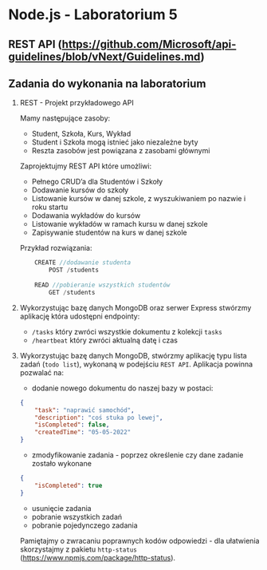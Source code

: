 # Node.js - Laboratorium 5

## REST API (https://github.com/Microsoft/api-guidelines/blob/vNext/Guidelines.md)

## Zadania do wykonania na laboratorium

1. REST - Projekt przykładowego API 

	Mamy następujące zasoby: 
	- Student, Szkoła, Kurs, Wykład
	- Student i Szkoła mogą istnieć jako niezależne byty
	- Reszta zasobów jest powiązana z zasobami głównymi

	Zaprojektujmy REST API które umożliwi:
	- Pełnego CRUD’a dla Studentów i Szkoły
	- Dodawanie kursów do szkoły 
	- Listowanie kursów w danej szkole, z wyszukiwaniem po nazwie i roku startu
	- Dodawania wykładów do kursów
	- Listowanie wykładów w ramach kursu w danej szkole
	- Zapisywanie studentów na kurs w danej szkole
	
	Przykład rozwiązania:
	``` JavaScript
		CREATE //dodawanie studenta
			POST /students
		
		READ //pobieranie wszystkich studentów
			GET /students
	```


2. Wykorzystując bazę danych MongoDB oraz serwer Express stwórzmy aplikację która udostępni endpointy:
	- `/tasks` który zwróci wszystkie dokumentu z kolekcji `tasks`
	- `/heartbeat` który zwróci aktualną datę i czas

3. Wykorzystując bazę danych MongoDB, stwórzmy aplikację typu lista zadań (`todo list`), wykonaną w podejściu `REST API`.
Aplikacja powinna pozwalać na:
	- dodanie nowego dokumentu do naszej bazy w postaci:
	```JSON
	{
		"task": "naprawić samochód",
		"description": "coś stuka po lewej",
		"isCompleted": false,
		"createdTime": "05-05-2022"
	}
	```
	- zmodyfikowanie zadania - poprzez określenie czy dane zadanie zostało wykonane
	```JSON
	{
		"isCompleted": true
	}
	```

	- usunięcie zadania
	- pobranie wszystkich zadań
	- pobranie pojedynczego zadania

	Pamiętajmy o zwracaniu poprawnych kodów odpowiedzi - dla ułatwienia skorzystajmy z pakietu `http-status` (https://www.npmjs.com/package/http-status).

